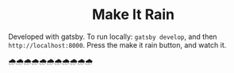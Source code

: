 <h1 align="center">
  Make It Rain
</h1>

Developed with gatsby. To run locally: `gatsby develop`, and then `http://localhost:8000`.
Press the make it rain button, and watch it. 

🌧️🌧️🌧️🌧️🌧️🌧️🌧️🌧️🌧️🌧️🌧️
